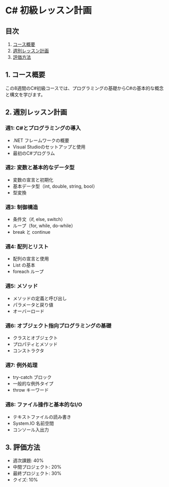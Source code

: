 # C# 初級レッスン計画

## 目次
1. [コース概要](#1-コース概要)
2. [週別レッスン計画](#2-週別レッスン計画)
3. [評価方法](#3-評価方法)

## 1. コース概要

この8週間のC#初級コースでは、プログラミングの基礎からC#の基本的な概念と構文を学びます。

## 2. 週別レッスン計画

### 週1: C#とプログラミングの導入
- .NET フレームワークの概要
- Visual Studioのセットアップと使用
- 最初のC#プログラム

### 週2: 変数と基本的なデータ型
- 変数の宣言と初期化
- 基本データ型（int, double, string, bool）
- 型変換

### 週3: 制御構造
- 条件文（if, else, switch）
- ループ（for, while, do-while）
- break と continue

### 週4: 配列とリスト
- 配列の宣言と使用
- List<T> の基本
- foreach ループ

### 週5: メソッド
- メソッドの定義と呼び出し
- パラメータと戻り値
- オーバーロード

### 週6: オブジェクト指向プログラミングの基礎
- クラスとオブジェクト
- プロパティとメソッド
- コンストラクタ

### 週7: 例外処理
- try-catch ブロック
- 一般的な例外タイプ
- throw キーワード

### 週8: ファイル操作と基本的なI/O
- テキストファイルの読み書き
- System.IO 名前空間
- コンソール入出力

## 3. 評価方法

- 週次課題: 40%
- 中間プロジェクト: 20%
- 最終プロジェクト: 30%
- クイズ: 10%
